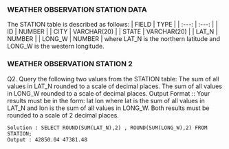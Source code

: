 ### WEATHER OBSERVATION STATION  DATA

The STATION table is described as follows:
| FIELD | TYPE |
| :---: | :---: |
| ID | NUMBER |
| CITY | VARCHAR(20) |
| STATE | VARCHAR(20) |
| LAT_N | NUMBER |
| LONG_W | NUMBER |
where LAT_N is the northern latitude and LONG_W is the western longitude.

### WEATHER OBSERVATION STATION 2
Q2. Query the following two values from the STATION table:
The sum of all values in LAT_N rounded to a scale of  decimal places.
The sum of all values in LONG_W rounded to a scale of  decimal places.
Output Format :: 
Your results must be in the form: lat lon
where lat is the sum of all values in LAT_N and lon is the sum of all values in LONG_W. Both results must be rounded to a scale of 2 decimal places.

    Solution : SELECT ROUND(SUM(LAT_N),2) , ROUND(SUM(LONG_W),2) FROM STATION;
    Output : 42850.04 47381.48
